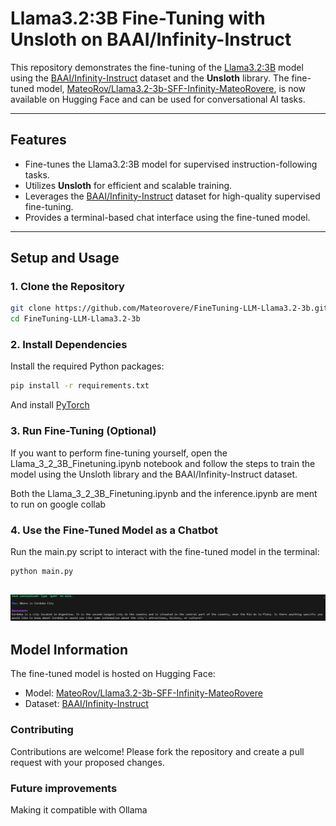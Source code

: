 # Llama3.2:3B Fine-Tuning with Unsloth on BAAI/Infinity-Instruct

This repository demonstrates the fine-tuning of the [Llama3.2:3B](https://huggingface.co/meta-llama/Llama-3.2-3B) model using the [BAAI/Infinity-Instruct](https://huggingface.co/datasets/BAAI/Infinity-Instruct) dataset and the **Unsloth** library. The fine-tuned model, [MateoRov/Llama3.2-3b-SFF-Infinity-MateoRovere](https://huggingface.co/MateoRov/Llama3.2-3b-SFF-Infinity-MateoRovere), is now available on Hugging Face and can be used for conversational AI tasks.

---

## Features
- Fine-tunes the Llama3.2:3B model for supervised instruction-following tasks.
- Utilizes **Unsloth** for efficient and scalable training.
- Leverages the [BAAI/Infinity-Instruct](https://huggingface.co/datasets/BAAI/Infinity-Instruct) dataset for high-quality supervised fine-tuning.
- Provides a terminal-based chat interface using the fine-tuned model.

---

## Setup and Usage

### 1. Clone the Repository
```bash
git clone https://github.com/Mateorovere/FineTuning-LLM-Llama3.2-3b.git
cd FineTuning-LLM-Llama3.2-3b

```

### 2. Install Dependencies

Install the required Python packages:

```bash
pip install -r requirements.txt

```
And install [PyTorch](https://pytorch.org/get-started/locally/)

### 3. Run Fine-Tuning (Optional)

If you want to perform fine-tuning yourself, open the Llama_3_2_3B_Finetuning.ipynb notebook and follow the steps to train the model using the Unsloth library and the BAAI/Infinity-Instruct dataset.

Both the Llama_3_2_3B_Finetuning.ipynb and the inference.ipynb are ment to run on google collab

### 4. Use the Fine-Tuned Model as a Chatbot
Run the main.py script to interact with the fine-tuned model in the terminal:

```bash
python main.py

```
![Example running on main](images/main_run.png)
---

## Model Information
The fine-tuned model is hosted on Hugging Face:
- Model: [MateoRov/Llama3.2-3b-SFF-Infinity-MateoRovere](https://huggingface.co/MateoRov/Llama3.2-3b-SFF-Infinity-MateoRovere)
- Dataset: [BAAI/Infinity-Instruct](https://huggingface.co/datasets/BAAI/Infinity-Instruct)


### Contributing

Contributions are welcome! Please fork the repository and create a pull request with your proposed changes.

### Future improvements

Making it compatible with Ollama
